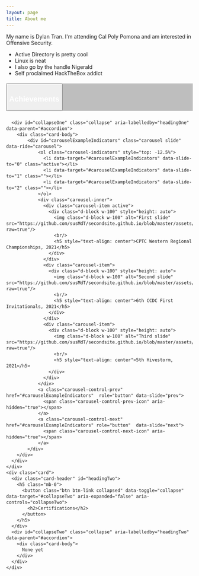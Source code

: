 ```yaml
---
layout: page
title: About me
---
```

<head>
<style> /*center text, make 3 columns of equal width, remove the white border this theme has by default*/
th {text-align: center; border-bottom: 0px;}
td {text-align: center; border-bottom: 0px;}
.card{background-color: inherit}
.btn-link{color:#FFFFFF}
.btn-link:hover{color: #dad42b; text-decoration: underline;}
.card-header{background-color: rgba(0,0,0,.25);}
</style>
</head>

My name is Dylan Tran. I'm attending Cal Poly Pomona and am interested in Offensive Security.

- Active Directory is pretty cool
- Linux is neat
- I also go by the handle Nigerald
- Self proclaimed HackTheBox addict

<div id="accordion">
    <div class="card">
      <div class="card-header" id="headingOne">
        <h5 class="mb-0">
          <button class="btn btn-link" data-toggle="collapse" data-target="#collapseOne" aria-expanded="true" aria-controls="collapseOne">
            <h2>Achievements</h2>
          </button>
        </h5>
      </div>
  
      <div id="collapseOne" class="collapse" aria-labelledby="headingOne" data-parent="#accordion">
        <div class="card-body">
            <div id="carouselExampleIndicators" class="carousel slide" data-ride="carousel">
                <ol class="carousel-indicators" style="top: -12.5%">
                  <li data-target="#carouselExampleIndicators" data-slide-to="0" class="active"></li>
                  <li data-target="#carouselExampleIndicators" data-slide-to="1" class=""></li>
                  <li data-target="#carouselExampleIndicators" data-slide-to="2" class=""></li>
                </ol>
                <div class="carousel-inner">
                  <div class="carousel-item active">
                    <div class="d-block w-100" style="height: auto">
                      <img class="d-block w-100" alt="First slide" src="https://github.com/susMdT/secondsite.github.io/blob/master/assets/img/CPTC.png?raw=true"/>
                      <br/>
                      <h5 style="text-align: center">CPTC Western Regional Championships, 2021</h5>
                    </div>
                  </div>
                  <div class="carousel-item">
                    <div class="d-block w-100" style="height: auto">
                      <img class="d-block w-100" alt="Second slide" src="https://github.com/susMdT/secondsite.github.io/blob/master/assets/img/CCDC.png?raw=true"/>
                      <br/>
                      <h5 style="text-align: center">6th CCDC First Invitationals, 2021</h5>
                    </div>
                  </div>
                  <div class="carousel-item">
                    <div class="d-block w-100" style="height: auto">
                      <img class="d-block w-100" alt="Third slide" src="https://github.com/susMdT/secondsite.github.io/blob/master/assets/img/Hivestorm.png?raw=true"/>
                      <br/>
                      <h5 style="text-align: center">5th Hivestorm, 2021</h5>
                    </div>
                  </div>
                </div>
                <a class="carousel-control-prev" href="#carouselExampleIndicators"  role="button" data-slide="prev">
                  <span class="carousel-control-prev-icon" aria-hidden="true"></span>
                </a>
                <a class="carousel-control-next" href="#carouselExampleIndicators" role="button"  data-slide="next">
                  <span class="carousel-control-next-icon" aria-hidden="true"></span>
                </a>
            </div>
        </div>
      </div>
    </div>
    <div class="card">
      <div class="card-header" id="headingTwo">
        <h5 class="mb-0">
          <button class="btn btn-link collapsed" data-toggle="collapse" data-target="#collapseTwo" aria-expanded="false" aria-controls="collapseTwo">
            <h2>Certifications</h2>
          </button>
        </h5>
      </div>
      <div id="collapseTwo" class="collapse" aria-labelledby="headingTwo" data-parent="#accordion">
        <div class="card-body">
          None yet
        </div>
      </div>
    </div>
  </div>
